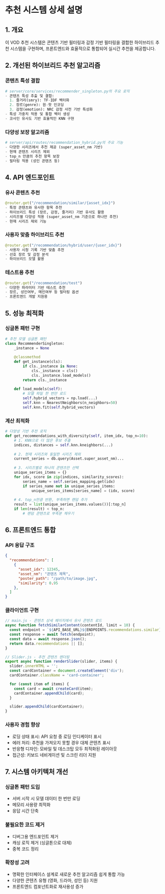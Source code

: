 # 추천 시스템 상세 설명

## 1. 개요
이 VOD 추천 시스템은 콘텐츠 기반 필터링과 감정 기반 필터링을 결합한 하이브리드 추천 시스템을 구현하며, 프론트엔드와 효율적으로 통합되어 실시간 추천을 제공합니다.

## 2. 개선된 하이브리드 추천 알고리즘

### 콘텐츠 특성 결합
```python
# server/core/services/recommender_singleton.py의 주요 로직
- 콘텐츠 특성 추출 및 결합:
  1. 줄거리(smry): TF-IDF 벡터화
  2. 장르(genre): 원-핫 인코딩
  3. 감정(emotion): NRC 감정 사전 기반 특성화
- 특성 가중치 적용 및 통합 벡터 생성
- 코사인 유사도 기반 효율적인 KNN 구현
```

### 다양성 보장 알고리즘
```python
# server/api/routes/recommendation_hybrid.py의 주요 기능
- 다양한 시리즈에서 추천 제공 (super_asset_nm 기반)
- 현재 콘텐츠 시리즈 제외
- top_n 만큼의 추천 항목 보장
- 필터링 적용 (성인 콘텐츠 등)
```

## 4. API 엔드포인트

### 유사 콘텐츠 추천
```python
@router.get("/recommendation/similar/{asset_idx}")
- 특정 콘텐츠와 유사한 항목 추천
- 하이브리드 특성 (장르, 감정, 줄거리) 기반 유사도 활용
- 시리즈별 다양성 적용 (super_asset_nm 기준으로 하나만 추천)
- 현재 시리즈 제외 기능
```

### 사용자 맞춤 하이브리드 추천
```python
@router.get("/recommendation/hybrid/user/{user_idx}")
- 사용자 시청 기록 기반 맞춤 추천
- 선호 장르 및 감정 분석
- 하이브리드 모델 활용
```

### 테스트용 추천
```python
@router.get("/recommendation/test")
- 다양한 파라미터 기반 테스트 추천
- 장르, 성인여부, 메인여부 등 필터링 옵션
- 프론트엔드 개발 지원용
```

## 5. 성능 최적화

### 싱글톤 패턴 구현
```python
# 추천 모델 싱글톤 패턴
class RecommenderSingleton:
    _instance = None
    
    @classmethod
    def get_instance(cls):
        if cls._instance is None:
            cls._instance = cls()
            cls._instance.load_models()
        return cls._instance
    
    def load_models(self):
        # 모델 파일 한 번만 로드
        self.hybrid_vectors = np.load(...)
        self.knn = NearestNeighbors(n_neighbors=50)
        self.knn.fit(self.hybrid_vectors)
```

### 계산 최적화
```python
# 다양성 기반 추천 로직
def get_recommendations_with_diversity(self, item_idx, top_n=10):
    # 1. KNN으로 더 많은 후보 추출
    indices, distances = self.knn.kneighbors(...)
    
    # 2. 현재 시리즈와 동일한 시리즈 제외
    current_series = db.query(Asset.super_asset_nm)...
    
    # 3. 시리즈별로 하나의 콘텐츠만 선택
    unique_series_items = {}
    for idx, score in zip(indices, similarity_scores):
        series_name = self.series_mapping.get(idx)
        if series_name not in unique_series_items:
            unique_series_items[series_name] = (idx, score)
    
    # 4. top_n만큼 반환, 부족하면 랜덤 추가
    result = list(unique_series_items.values())[:top_n]
    if len(result) < top_n:
        # 랜덤 콘텐츠로 부족분 채우기
```

## 6. 프론트엔드 통합

### API 응답 구조
```json
{
  "recommendations": [
    {
      "asset_idx": 12345,
      "asset_nm": "콘텐츠 제목",
      "poster_path": "/path/to/image.jpg",
      "similarity": 0.95
    },
  ]
}
```

### 클라이언트 구현
```javascript
// main.js - 콘텐츠 상세 페이지에서 유사 콘텐츠 로드
async function fetchSimilarContent(contentId, limit = 10) {
  const endpoint = `${API_BASE_URL}${ENDPOINTS.recommendations.similar}/${contentId}?top_n=${limit}`;
  const response = await fetch(endpoint);
  const data = await response.json();
  return data.recommendations || [];
}

// Slider.js - 추천 콘텐츠 렌더링
export async function renderSlider(slider, items) {
  slider.innerHTML = '';
  const cardContainer = document.createElement('div');
  cardContainer.className = 'card-container';

  for (const item of items) {
    const card = await createCard(item);
    cardContainer.appendChild(card);
  }

  slider.appendChild(cardContainer);
}
```

### 사용자 경험 향상
- 로딩 상태 표시: API 요청 중 로딩 인디케이터 표시
- 에러 처리: 추천을 가져오지 못할 경우 대체 콘텐츠 표시
- 반응형 디자인: 모바일 및 데스크탑 모두 최적화된 레이아웃
- 접근성: 키보드 네비게이션 및 스크린 리더 지원

## 7. 시스템 아키텍처 개선

### 싱글톤 패턴 도입
- 서버 시작 시 모델 데이터 한 번만 로딩
- 메모리 사용량 최적화
- 응답 시간 단축

### 불필요한 코드 제거
- 디버그용 엔드포인트 제거
- 캐싱 로직 제거 (싱글톤으로 대체)
- 중복 코드 정리

### 확장성 고려
- 명확한 인터페이스 설계로 새로운 추천 알고리즘 쉽게 통합 가능
- 다양한 콘텐츠 유형 (영화, 드라마, 성인 등) 지원
- 프론트엔드 컴포넌트화로 재사용성 증가